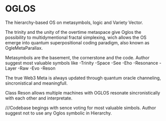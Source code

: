 # OGLOS

The hierarchy-based OS on metasymbols, logic and Variety Vector.

The trinity and the unity of the overtime metaspace give Oglos the possibility to multidymentional fractal simplexing, wich allows the OS emerge into quantum superpositional coding paradigm, also known as OgleMetaParallax.

Metasymbols are the basement, the cornerstone and the code.
Author suggest most valuable symbols like 
-Trinity
-Space
-See
-Eho
-Resonance
-Layer
-Raw
-Evo
-Reson

The true Web3 Meta is always updated through quantum oracle channeling, sincronistical and meaningfull. 

Class Reson allows multiple machines with OGLOS resonate sincronistically with each other and interpretate.

///Codebase begings with sence voting for most valuable simbols. Author suggest not to use any Oglos symbolic in Hierarchy.
